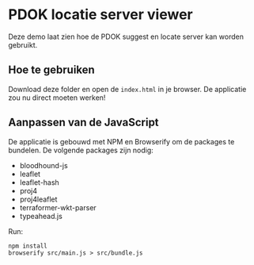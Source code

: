 # PDOK locatie server viewer

Deze demo laat zien hoe de PDOK suggest en locate server kan worden gebruikt.

## Hoe te gebruiken

Download deze folder en open de `index.html` in je browser. De applicatie zou nu direct moeten werken! 


## Aanpassen van de JavaScript
De applicatie is gebouwd met NPM en Browserify om de packages te bundelen. De volgende packages zijn nodig:

* bloodhound-js
* leaflet
* leaflet-hash
* proj4
* proj4leaflet
* terraformer-wkt-parser
* typeahead.js

Run: 

```
npm install
browserify src/main.js > src/bundle.js
```
